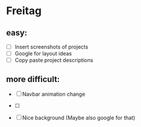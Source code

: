 # Freitag

## easy:
- [ ] Insert screenshots of projects
- [ ] Google for layout ideas
- [ ] Copy paste project descriptions

## more difficult:
- [ ] Navbar animation change
- [ ]

- [ ] Nice background (Maybe also google for that)